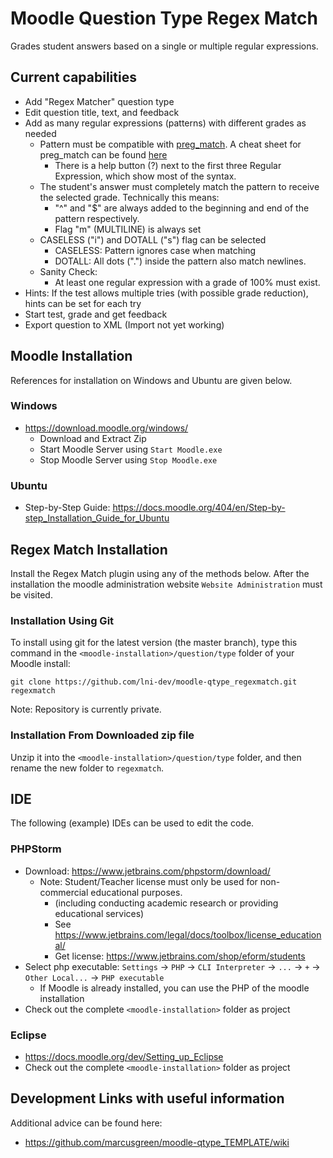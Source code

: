 # Moodle Question Type Regex Match
Grades student answers based on a single or multiple regular expressions.

## Current capabilities
- Add "Regex Matcher" question type
- Edit question title, text, and feedback
- Add as many regular expressions (patterns) with different grades as needed
  - Pattern must be compatible with [preg_match](https://www.php.net/manual/en/function.preg-match.php). 
    A cheat sheet for preg_match can be found [here](https://courses.cs.washington.edu/courses/cse190m/12sp/cheat-sheets/php-regex-cheat-sheet.pdf)
    - There is a help button (?) next to the first three Regular Expression, which show most of the syntax.
  - The student's answer must completely match the pattern to receive the selected grade. Technically this means: 
    - "^" and "$" are always added to the beginning and end of the pattern respectively.
    - Flag "m" (MULTILINE) is always set
  - CASELESS ("i") and DOTALL ("s") flag can be selected
    - CASELESS: Pattern ignores case when matching
    - DOTALL: All dots (".") inside the pattern also match newlines.
  - Sanity Check:
    - At least one regular expression with a grade of 100% must exist.
- Hints: If the test allows multiple tries (with possible grade reduction), hints can be set for each try
- Start test, grade and get feedback
- Export question to XML (Import not yet working)

## Moodle Installation
References for installation on Windows and Ubuntu are given below.
### Windows
- https://download.moodle.org/windows/ 
  - Download and Extract Zip
  - Start Moodle Server using `Start Moodle.exe`
  - Stop Moodle Server using `Stop Moodle.exe`

### Ubuntu
- Step-by-Step Guide: https://docs.moodle.org/404/en/Step-by-step_Installation_Guide_for_Ubuntu

## Regex Match Installation

Install the Regex Match plugin using any of the methods below. After the installation the moodle administration website
`Website Administration` must be visited.

### Installation Using Git
To install using git for the latest version (the master branch), type this command in the
`<moodle-installation>/question/type` folder of your Moodle install:
```
git clone https://github.com/lni-dev/moodle-qtype_regexmatch.git regexmatch
```
Note: Repository is currently private.

### Installation From Downloaded zip file
Unzip it into the `<moodle-installation>/question/type` folder, and then rename the new folder to `regexmatch`.

## IDE
The following (example) IDEs can be used to edit the code.
### PHPStorm
- Download: https://www.jetbrains.com/phpstorm/download/
  - Note: Student/Teacher license must only be used for non-commercial educational purposes.
    - (including conducting academic research or providing educational services)
    - See https://www.jetbrains.com/legal/docs/toolbox/license_educational/
    - Get license: https://www.jetbrains.com/shop/eform/students
- Select php executable: `Settings` -> `PHP` -> `CLI Interpreter` -> `...` -> `+` -> `Other Local...` -> `PHP executable`
  - If Moodle is already installed, you can use the PHP of the moodle installation
- Check out the complete `<moodle-installation>` folder as project

### Eclipse
- https://docs.moodle.org/dev/Setting_up_Eclipse
- Check out the complete `<moodle-installation>` folder as project

## Development Links with useful information
Additional advice can be found here:
- https://github.com/marcusgreen/moodle-qtype_TEMPLATE/wiki








